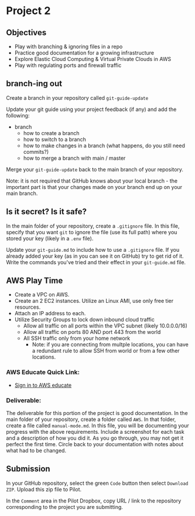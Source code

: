 # Project 2

## Objectives

- Play with branching & ignoring files in a repo
- Practice good documentation for a growing infrastructure
- Explore Elastic Cloud Computing & Virtual Private Clouds in AWS
- Play with regulating ports and firewall traffic


## branch-ing out

Create a branch in your repository called `git-guide-update`

Update your git guide using your project feedback (if any) and add the following:

- branch
  - how to create a branch
  - how to switch to a branch
  - how to make changes in a branch (what happens, do you still need commits?)
  - how to merge a branch with main / master

Merge your `git-guide-update` back to the main branch of your repository.

Note: it is not required that GitHub knows about your local branch - the important part is that your changes made on your branch end up on your main branch.

## Is it secret? Is it safe?

In the main folder of your repository, create a `.gitignore` file.  In this file, specify that you want `git` to ignore the file (use its full path) where you stored your key (likely in a `.env` file).

Update your `git-guide.md` to include how to use a `.gitignore` file.  If you already added your key (as in you can see it on GitHub) try to get rid of it.  Write the commands you've tried and their effect in your `git-guide.md` file.

## AWS Play Time

- Create a VPC on AWS.
- Create an 2 EC2 instances.  Utilize an Linux AMI, use only free tier resources.
- Attach an IP address to each.
- Utilize Security Groups to lock down inbound cloud traffic
    - Allow all traffic on all ports within the VPC subnet (likely 10.0.0.0/16)
    - Allow all traffic on ports 80 AND port 443 from the world
    - All SSH traffic only from your home network
      - Note: if you are connecting from multple locations, you can have a redundant rule to allow SSH from world or from a few other locations.

### AWS Educate Quick Link:

- [Sign in to AWS educate](https://www.awseducate.com/signin/SiteLogin)

### Deliverable:

The deliverable for this portion of the project is good documentation.  In the main folder of your repository, create a folder called `AWS`.  In that folder, create a file called `manual-mode.md`.  In this file, you will be documenting your progress with the above requirements.  Include a screenshot for each task and a description of how you did it.  As you go through, you may not get it perfect the first time.  Circle back to your documentation with notes about what had to be changed.

## Submission

In your GitHub repository, select the green `Code` button then select `Download ZIP`. Upload this zip file to Pilot.

In the `Comment` area in the Pilot Dropbox, copy URL / link to the repository corresponding to the project you are submitting.